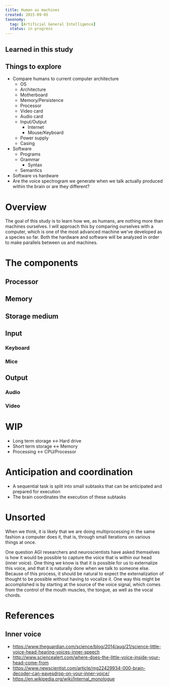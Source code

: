 ```yaml
---
title: Human as machines
created: 2015-09-05
taxonomy:
  tag: [Artificial General Intelligence]
  status: in progress
---
```


## Learned in this study

## Things to explore
* Compare humans to current computer architecture
	* OS
	* Architecture
	* Motherboard
	* Memory/Persistence
	* Processor
	* Video card
	* Audio card
	* Input/Output
		* Internet
		* Mouse/Keyboard
	* Power supply
	* Casing
* Software
	* Programs
	* Grammar
		* Syntax
	* Semantics
* Software vs hardware
* Are the voice spectrogram we generate when we talk actually produced within the brain or are they different?

# Overview

The goal of this study is to learn how we, as humans, are nothing more than machines ourselves. I will approach this by comparing ourselves with a computer, which is one of the most advanced machine we've developed as a species so far. Both the hardware and software will be analyzed in order to make parallels between us and machines.

# The components

## Processor

## Memory

## Storage medium

## Input

### Keyboard

### Mice

## Output

### Audio

### Video

# WIP

* Long term storage <-> Hard drive
* Short term storage <-> Memory
* Processing <-> CPU/Processor

# Anticipation and coordination
* A sequential task is split into small subtasks that can be anticipated and prepared for execution
* The brain coordinates the execution of these subtasks

# Unsorted
When we think, it is likely that we are doing multiprocessing in the same fashion a computer does it, that is, through small iterations on various things at once.

One question AGI researchers and neuroscientists have asked themselves is how it would be possible to capture the voice that is within our head (inner voice). One thing we know is that it is possible for us to externalize this voice, and that it is naturally done when we talk to someone else. Because of this process, it should be natural to expect the externalization of thought to be possible without having to vocalize it. One way this might be accomplished is by starting at the source of the voice signal, which comes from the control of the mouth muscles, the tongue, as well as the vocal chords.

# References
## Inner voice
* https://www.theguardian.com/science/blog/2014/aug/21/science-little-voice-head-hearing-voices-inner-speech
* http://www.sciencealert.com/where-does-the-little-voice-inside-your-head-come-from
* https://www.newscientist.com/article/mg22429934-000-brain-decoder-can-eavesdrop-on-your-inner-voice/
* https://en.wikipedia.org/wiki/Internal_monologue